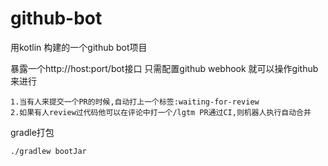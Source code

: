 # github-bot

用kotlin 构建的一个github bot项目

暴露一个http://host:port/bot接口 
只需配置github webhook 就可以操作github来进行

```
1.当有人来提交一个PR的时候,自动打上一个标签:waiting-for-review
2.如果有人review过代码他可以在评论中打一个/lgtm PR通过CI,则机器人执行自动合并
```
gradle打包
```
./gradlew bootJar
```
